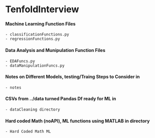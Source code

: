# TenfoldInterview

#### Machine Learning Function Files 
	- classificationFunctions.py
	- regressionFunctions.py

#### Data Analysis and Munipulation Function Files
	- EDAFuncs.py
	- dataManipulationFuncs.py
	
#### Notes on Different Models, testing/Traing Steps to Consider in
	- notes

#### CSVs from ../data turned Pandas Df ready for ML in
	- dataCleaning directory

#### Hard coded Math (noAPI), ML functions using MATLAB in directory
	- Hard Coded Math ML


